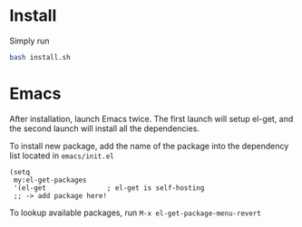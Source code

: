 Install
=======

Simply run

```Bash
bash install.sh
```

Emacs
=====

After installation, launch Emacs twice.
The first launch will setup el-get, and the second launch will install all the dependencies.

To install new package, add the name of the package into the dependency list located in `emacs/init.el`
```Lisp
(setq
 my:el-get-packages
 '(el-get				; el-get is self-hosting
 ;; -> add package here!
```
To lookup available packages, run `M-x el-get-package-menu-revert`
